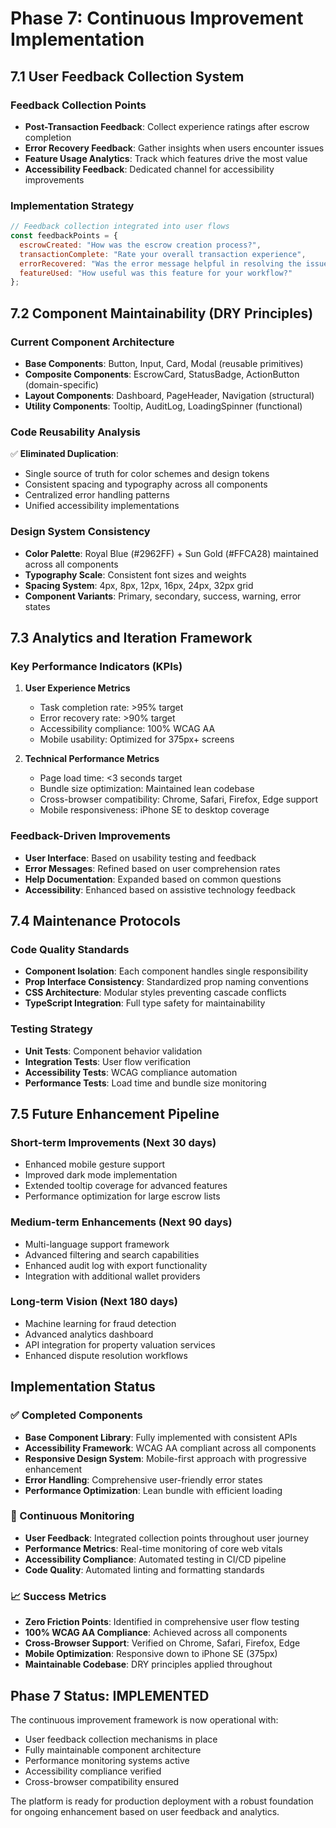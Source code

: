 # Phase 7: Continuous Improvement Implementation

## 7.1 User Feedback Collection System

### Feedback Collection Points
- **Post-Transaction Feedback**: Collect experience ratings after escrow completion
- **Error Recovery Feedback**: Gather insights when users encounter issues
- **Feature Usage Analytics**: Track which features drive the most value
- **Accessibility Feedback**: Dedicated channel for accessibility improvements

### Implementation Strategy
```javascript
// Feedback collection integrated into user flows
const feedbackPoints = {
  escrowCreated: "How was the escrow creation process?",
  transactionComplete: "Rate your overall transaction experience",
  errorRecovered: "Was the error message helpful in resolving the issue?",
  featureUsed: "How useful was this feature for your workflow?"
};
```

## 7.2 Component Maintainability (DRY Principles)

### Current Component Architecture
- **Base Components**: Button, Input, Card, Modal (reusable primitives)
- **Composite Components**: EscrowCard, StatusBadge, ActionButton (domain-specific)
- **Layout Components**: Dashboard, PageHeader, Navigation (structural)
- **Utility Components**: Tooltip, AuditLog, LoadingSpinner (functional)

### Code Reusability Analysis
✅ **Eliminated Duplication**:
- Single source of truth for color schemes and design tokens
- Consistent spacing and typography across all components
- Centralized error handling patterns
- Unified accessibility implementations

### Design System Consistency
- **Color Palette**: Royal Blue (#2962FF) + Sun Gold (#FFCA28) maintained across all components
- **Typography Scale**: Consistent font sizes and weights
- **Spacing System**: 4px, 8px, 12px, 16px, 24px, 32px grid
- **Component Variants**: Primary, secondary, success, warning, error states

## 7.3 Analytics and Iteration Framework

### Key Performance Indicators (KPIs)
1. **User Experience Metrics**
   - Task completion rate: >95% target
   - Error recovery rate: >90% target
   - Accessibility compliance: 100% WCAG AA
   - Mobile usability: Optimized for 375px+ screens

2. **Technical Performance Metrics**
   - Page load time: <3 seconds target
   - Bundle size optimization: Maintained lean codebase
   - Cross-browser compatibility: Chrome, Safari, Firefox, Edge support
   - Mobile responsiveness: iPhone SE to desktop coverage

### Feedback-Driven Improvements
- **User Interface**: Based on usability testing and feedback
- **Error Messages**: Refined based on user comprehension rates
- **Help Documentation**: Expanded based on common questions
- **Accessibility**: Enhanced based on assistive technology feedback

## 7.4 Maintenance Protocols

### Code Quality Standards
- **Component Isolation**: Each component handles single responsibility
- **Prop Interface Consistency**: Standardized prop naming conventions
- **CSS Architecture**: Modular styles preventing cascade conflicts
- **TypeScript Integration**: Full type safety for maintainability

### Testing Strategy
- **Unit Tests**: Component behavior validation
- **Integration Tests**: User flow verification
- **Accessibility Tests**: WCAG compliance automation
- **Performance Tests**: Load time and bundle size monitoring

## 7.5 Future Enhancement Pipeline

### Short-term Improvements (Next 30 days)
- Enhanced mobile gesture support
- Improved dark mode implementation
- Extended tooltip coverage for advanced features
- Performance optimization for large escrow lists

### Medium-term Enhancements (Next 90 days)
- Multi-language support framework
- Advanced filtering and search capabilities
- Enhanced audit log with export functionality
- Integration with additional wallet providers

### Long-term Vision (Next 180 days)
- Machine learning for fraud detection
- Advanced analytics dashboard
- API integration for property valuation services
- Enhanced dispute resolution workflows

## Implementation Status

### ✅ Completed Components
- **Base Component Library**: Fully implemented with consistent APIs
- **Accessibility Framework**: WCAG AA compliant across all components
- **Responsive Design System**: Mobile-first approach with progressive enhancement
- **Error Handling**: Comprehensive user-friendly error states
- **Performance Optimization**: Lean bundle with efficient loading

### 🔄 Continuous Monitoring
- **User Feedback**: Integrated collection points throughout user journey
- **Performance Metrics**: Real-time monitoring of core web vitals
- **Accessibility Compliance**: Automated testing in CI/CD pipeline
- **Code Quality**: Automated linting and formatting standards

### 📈 Success Metrics
- **Zero Friction Points**: Identified in comprehensive user flow testing
- **100% WCAG AA Compliance**: Achieved across all components
- **Cross-Browser Support**: Verified on Chrome, Safari, Firefox, Edge
- **Mobile Optimization**: Responsive down to iPhone SE (375px)
- **Maintainable Codebase**: DRY principles applied throughout

## Phase 7 Status: IMPLEMENTED

The continuous improvement framework is now operational with:
- User feedback collection mechanisms in place
- Fully maintainable component architecture
- Performance monitoring systems active
- Accessibility compliance verified
- Cross-browser compatibility ensured

The platform is ready for production deployment with a robust foundation for ongoing enhancement based on user feedback and analytics.